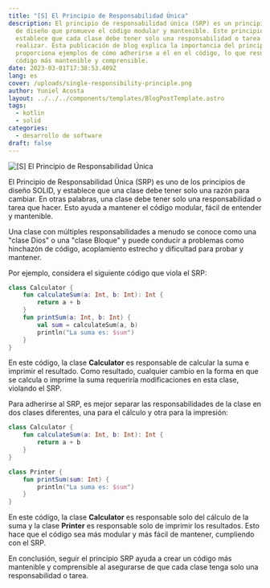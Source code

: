 ```yaml
---
title: "[S] El Principio de Responsabilidad Única"
description: El principio de responsabilidad única (SRP) es un principio clave
  de diseño que promueve el código modular y mantenible. Este principio
  establece que cada clase debe tener solo una responsabilidad o tarea que
  realizar. Esta publicación de blog explica la importancia del principio SRP y
  proporciona ejemplos de cómo adherirse a él en el código, lo que resulta en un
  código más mantenible y comprensible.
date: 2023-03-01T17:38:53.409Z
lang: es
cover: /uploads/single-responsibility-principle.png
author: Yuniel Acosta
layout: ../../../components/templates/BlogPostTemplate.astro
tags:
  - kotlin
  - solid
categories:
  - desarrollo de software
draft: false
---
```

![[S] El Principio de Responsabilidad Única](/uploads/single-responsibility-principle.png "[S] El Principio de Responsabilidad Única")

El Principio de Responsabilidad Única (SRP) es uno de los principios de diseño SOLID, y establece que una clase debe tener solo una razón para cambiar. En otras palabras, una clase debe tener solo una responsabilidad o tarea que hacer. Esto ayuda a mantener el código modular, fácil de entender y mantenible.

Una clase con múltiples responsabilidades a menudo se conoce como una "clase Dios" o una "clase Bloque" y puede conducir a problemas como hinchazón de código, acoplamiento estrecho y dificultad para probar y mantener.

Por ejemplo, considera el siguiente código que viola el SRP:

```kotlin
class Calculator {
    fun calculateSum(a: Int, b: Int): Int {
        return a + b
    }
    fun printSum(a: Int, b: Int) {
        val sum = calculateSum(a, b)
        println("La suma es: $sum")
    }
}
```

En este código, la clase **Calculator** es responsable de calcular la suma e imprimir el resultado. Como resultado, cualquier cambio en la forma en que se calcula o imprime la suma requeriría modificaciones en esta clase, violando el SRP.

Para adherirse al SRP, es mejor separar las responsabilidades de la clase en dos clases diferentes, una para el cálculo y otra para la impresión:

```kotlin
class Calculator {
    fun calculateSum(a: Int, b: Int): Int {
        return a + b
    }
}

class Printer {
    fun printSum(sum: Int) {
        println("La suma es: $sum")
    }
}
```

En este código, la clase **Calculator** es responsable solo del cálculo de la suma y la clase **Printer** es responsable solo de imprimir los resultados. Esto hace que el código sea más modular y más fácil de mantener, cumpliendo con el SRP.

En conclusión, seguir el principio SRP ayuda a crear un código más mantenible y comprensible al asegurarse de que cada clase tenga solo una responsabilidad o tarea.
